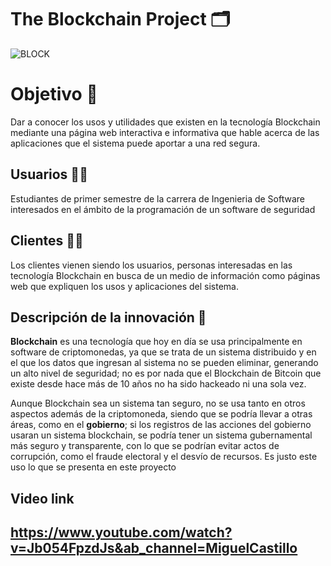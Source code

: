 # The Blockchain Project  🗂
![BLOCK](https://user-images.githubusercontent.com/92409904/138034178-f3db6e5d-d88c-4b75-bc1f-3d0c54a53449.jpg)



# Objetivo  🎯
Dar a conocer los usos y utilidades que existen en la tecnología Blockchain mediante una página web interactiva e informativa que hable acerca de las aplicaciones que el sistema puede aportar a una red segura.
## Usuarios  👨‍💻
Estudiantes de primer semestre de la carrera de Ingenieria de Software interesados en el ámbito de la programación de un software de seguridad 
## Clientes  👨‍💼
Los clientes vienen siendo los usuarios, personas interesadas en las tecnología Blockchain en busca de un medio de información como páginas web que expliquen los usos y aplicaciones del sistema. 
## Descripción de la innovación  📝
**Blockchain** es una tecnología que hoy en día se usa principalmente en software de criptomonedas, ya que se trata de un sistema distribuido y en el que los datos que ingresan al sistema no se pueden eliminar, generando un alto nivel de seguridad; no es por nada que el Blockchain de Bitcoin que existe desde hace más de 10 años no ha sido hackeado ni una sola vez. 

Aunque Blockchain sea un sistema tan seguro, no se usa tanto en otros aspectos además de la criptomoneda, siendo que se podría llevar a otras áreas, como en el **gobierno**; si los registros de las acciones del gobierno usaran un sistema blockchain, se podría tener un sistema gubernamental más seguro y transparente, con lo que se podrían evitar actos de corrupción, como el fraude electoral y el desvío de recursos. Es justo este uso lo que se presenta en este proyecto

## Video link
https://www.youtube.com/watch?v=Jb054FpzdJs&ab_channel=MiguelCastillo
-----------------


